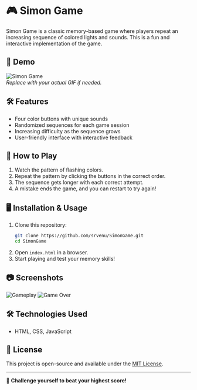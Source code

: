 # 🎮 Simon Game

Simon Game is a classic memory-based game where players repeat an increasing sequence of colored lights and sounds. This is a fun and interactive implementation of the game.

## 🚀 Demo

![Simon Game](https://github.com/srvenu/SimonGame/blob/main/demo.gif)  
*Replace with your actual GIF if needed.*

## 🛠 Features
- Four color buttons with unique sounds
- Randomized sequences for each game session
- Increasing difficulty as the sequence grows
- User-friendly interface with interactive feedback

## 📌 How to Play
1. Watch the pattern of flashing colors.
2. Repeat the pattern by clicking the buttons in the correct order.
3. The sequence gets longer with each correct attempt.
4. A mistake ends the game, and you can restart to try again!

## 🖥️ Installation & Usage
1. Clone this repository:
   ```bash
   git clone https://github.com/srvenu/SimonGame.git
   cd SimonGame
   ```
2. Open `index.html` in a browser.
3. Start playing and test your memory skills!

## 📷 Screenshots
![Gameplay](https://github.com/srvenu/SimonGame/blob/main/screenshot1.png)
![Game Over](https://github.com/srvenu/SimonGame/blob/main/screenshot2.png)

## 🛠 Technologies Used
- HTML, CSS, JavaScript

## 📜 License
This project is open-source and available under the [MIT License](LICENSE).

---

🎯 **Challenge yourself to beat your highest score!**

